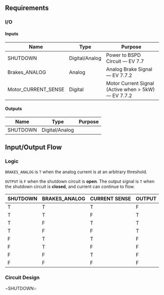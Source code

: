 ## Requirements

### I/O

#### Inputs

| Name                | Type           | Purpose                                             |
| ------------------- | -------------- | --------------------------------------------------- |
| SHUTDOWN            | Digital/Analog | Power to BSPD Circuit — EV 7.7                      |
| Brakes_ANALOG       | Analog         | Analog Brake Signal — EV 7.7.2                      |
| Motor_CURRENT_SENSE | Digital        | Motor Current Signal (Active when > 5kW) — EV 7.7.2 |
#### Outputs

| Name     | Type           | Purpose |
| -------- | -------------- | ------- |
| SHUTDOWN | Digital/Analog |         |


## Input/Output Flow
### Logic

`BRAKES_ANALOG` is `T` when the analog current is at an arbitrary threshold. 

`OUTPUT` is `F` when the shutdown circuit is **open**. The output signal is `T` when the shutdown circuit is **closed**, and current can continue to flow.

| SHUTDOWN | BRAKES_ANALOG | CURRENT SENSE | OUTPUT |
| -------- | ------------- | ------------- | ------ |
| T        | T             | T             | F      |
| T        | T             | F             | T      |
| T        | F             | T             | T      |
| T        | F             | F             | T      |
| F        | T             | T             | F      |
| F        | T             | F             | F      |
| F        | F             | T             | F      |
| F        | F             | F             | F      |

### Circuit Design

$\neg \text{SHUTDOWN}\cap$